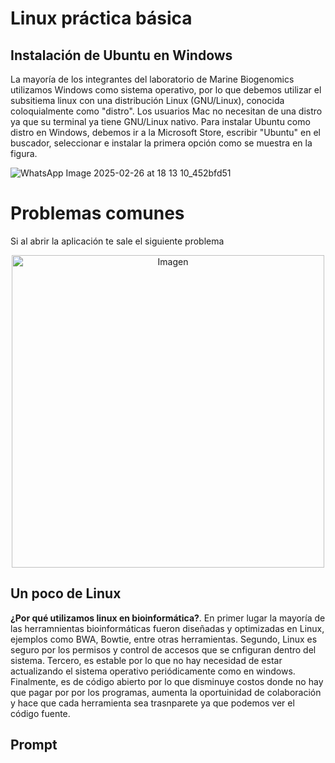 # Linux práctica básica
## Instalación de Ubuntu en Windows
La mayoría de los integrantes del laboratorio de Marine Biogenomics utilizamos Windows como sistema operativo, por lo que debemos utilizar el subsitiema linux con una distribución Linux (GNU/Linux), conocida coloquialmente como "distro". Los usuarios Mac no necesitan de una distro ya que su terminal ya tiene GNU/Linux nativo. Para instalar Ubuntu como distro en Windows, debemos ir a la Microsoft Store, escribir "Ubuntu" en el buscador, seleccionar e instalar la primera opción como se muestra en la figura.

![WhatsApp Image 2025-02-26 at 18 13 10_452bfd51](https://github.com/user-attachments/assets/132584d2-2868-422a-8333-7d0fb77ee7a9)


# Problemas comunes
Si al abrir  la aplicación te sale el siguiente problema 

<p align="center">
    <img src="![WhatsApp Image 2025-02-26 at 18 13 10_68445ea8](https://github.com/user-attachments/assets/dcbd9d4f-506e-4a08-92c2-a81a0dd90799)" alt="Imagen" width="500">
</p>


## Un poco de Linux
**¿Por qué utilizamos linux en bioinformática?**. En primer lugar la mayoría de las herramnientas bioinformáticas fueron diseñadas y optimizadas en Linux, ejemplos como BWA, Bowtie, entre otras herramientas. Segundo, Linux es seguro por los permisos y control de accesos que se cnfiguran  dentro del sistema. Tercero, es estable por lo que no hay necesidad de estar actualizando el sistema operativo periódicamente como en windows. Finalmente, es de código abierto por lo que disminuye costos donde no hay que pagar por por los programas, aumenta la oportuinidad de colaboración y hace que cada herramienta sea trasnparete  ya que podemos ver el código fuente.

## Prompt 
